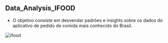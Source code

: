 ## Data_Analysis_IFOOD
  * O objetivo consiste em desvendar padrões e insights sobre os dados do aplicativo de pedido de comida mais conhecido do Brasil.

![ifood](https://github.com/user-attachments/assets/39f9d9f5-0a43-4793-907b-6566a8b2b207)
